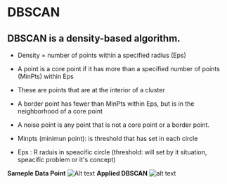 # DBSCAN
## DBSCAN is a density-based algorithm.
- Density = number of points within a specified radius (Eps)

- A point is a core point if it has more than a specified number of points (MinPts) within Eps
- These are points that are at the interior of a cluster

- A border point has fewer than MinPts within Eps, but is in the neighborhood of a core point

- A noise point is any point that is not a core point or a border point.


- Minpts (minimun point): is threshold that has set in each circle
- Eps : R raduis in speacific circle (threshold: will set by it situation, speacific problem or it's concept)

**Sameple Data Point**
![Alt text](/sample-data-points.png.png)
**Applied DBSCAN**
![alt text](/DBSCAN/applied-DBSCAN.png)
